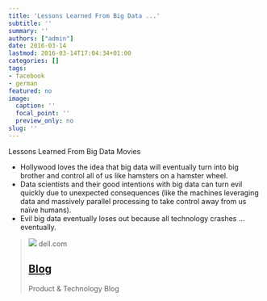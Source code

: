 ```yaml
---
title: 'Lessons Learned From Big Data ...'
subtitle: ''
summary: ''
authors: ["admin"]
date: 2016-03-14
lastmod: 2016-03-14T17:04:34+01:00
categories: []
tags:
- facebook
- german
featured: no
image:
  caption: ''
  focal_point: ''
  preview_only: no
slug: ''
---
```

Lessons Learned From Big Data Movies

- Hollywood loves the idea that big data will eventually turn into big brother and control all of us like hamsters on a hamster wheel.
- Data scientists and their good intentions with big data can turn evil quickly due to unexpected consequences (like the machines leveraging data and massively parallel processing to take control away from us naïve humans).
- Evil big data eventually loses out because all technology crashes …eventually.
> [![](https://www.dell.com/wp-uploads/2021/12/DellTech_Logo_Stk_Blue_Gry_rgb.png)](https://infocus.emc.com/william_schmarzo/my-favorite-big-data-movies/)
> dell.com
> ## [Blog](https://infocus.emc.com/william_schmarzo/my-favorite-big-data-movies/)
>
>Product & Technology Blog


